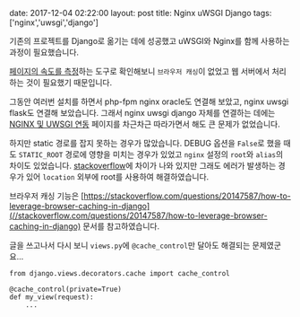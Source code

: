 date: 2017-12-04 02:22:00
layout: post
title: Nginx uWSGI Django
tags: ['nginx','uwsgi','django']


기존의 프로젝트를 Django로 옮기는 데에 성공했고 uWSGI와 Nginx를 함께 사용하는 과정이 필요했습니다.

[페이지의 속도를 측정](//developers.google.com/speed/pagespeed/insights/)하는 도구로 확인해보니 `브라우저 캐싱`이 없었고 웹 서버에서 처리하는 것이 필요했기 때문입니다.

그동안 여러번 설치를 하면서 php-fpm nginx oracle도 연결해 보았고, nginx uwsgi flask도 연결해 보았습니다. 그래서 nginx uwsgi django 자체를 연결하는 데에는 [NGINX 및 UWSGI 연동](//wikidocs.net/7387) 페이지를 차근차근 따라가면서 해도 큰 문제가 없었습니다.

하지만 static 경로를 잡지 못하는 경우가 많았습니다. DEBUG 옵션을 `False`로 했을 때도 `STATIC_ROOT` 경로에 영향을 미치는 경우가 있었고 `nginx` 설정의 `root`와 `alias`의 차이도 있었습니다. [stackoverflow](//stackoverflow.com/questions/10631933/nginx-static-file-serving-confusion-with-root-alias)에 차이가 나와 있지만 그래도 에러가 발생하는 경우가 있어 `location` 외부에 root를 사용하여 해결하였습니다.

브라우저 캐싱 기능은 [https://stackoverflow.com/questions/20147587/how-to-leverage-browser-caching-in-django](//stackoverflow.com/questions/20147587/how-to-leverage-browser-caching-in-django) 문서를 참고하였습니다.

글을 쓰고나서 다시 보니 `views.py`에 `@cache_control`만 달아도 해결되는 문제였군요...

```
from django.views.decorators.cache import cache_control

@cache_control(private=True)
def my_view(request):
    ...
```